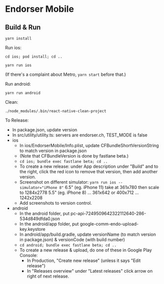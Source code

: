 
# Endorser Mobile

## Build & Run

`yarn install`

Run ios:

`cd ios; pod install; cd ..`

`yarn run ios`

(If there's a complaint about Metro, `yarn start` before that.)

Run android:

`yarn run android`

Clean:

`./node_modules/.bin/react-native-clean-project`

To Release:

- In package.json, update version
- In src/utility/utility.ts: servers are endorser.ch, TEST_MODE is false
- ios
  - In ios/EndorserMobile/Info.plist, update CFBundleShortVersionString to match version in package.json
  - (Note that CFBundleVersion is done by fastlane beta.)
  - `cd ios; bundle exec fastlane beta; cd ..`
  - To create a new release: under App description under "Build" and to the right, click the red icon to remove that version, then add another version.
  - Screenshot on different simulator: `yarn run ios --simulator="iPhone 8"`
    6.5" (eg. iPhone 11)
    take at 361x780 then scale to 1284x2778
    5.5" (eg. iPhone 8)
    ... 361x642 or 400x712 ... 1242x2208
  - Add screenshots to version control.
- android
  - In the android folder, put pc-api-7249509642322112640-286-534d849dfda0.json
  - In the android/app folder, put google-comm-endo-upload-key.keystore
  - In android/app/build.gradle, update versionName (to match version in package.json) & versionCode (with build number)
  - `cd android; bundle exec fastlane beta; cd ..`
  - To create a new release & upload, do one of these in Google Play Console:
    - In Production, "Create new release" (unless it says "Edit release")
    - In "Releases overview" under "Latest releases" click arrow on right of next release.
